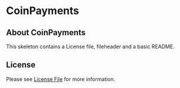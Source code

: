 # CoinPayments
## About CoinPayments
This skeleton contains a License file, fileheader and a basic README.

## License

Please see [License File](LICENSE) for more information.